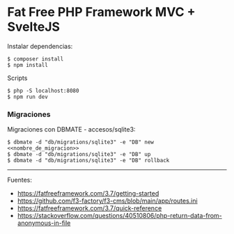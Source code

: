 # Fat Free PHP Framework MVC + SvelteJS

Instalar dependencias:

    $ composer install
    $ npm install

Scripts

    $ php -S localhost:8080
    $ npm run dev

### Migraciones

Migraciones con DBMATE - accesos/sqlite3:

    $ dbmate -d "db/migrations/sqlite3" -e "DB" new <<nombre_de_migracion>>
    $ dbmate -d "db/migrations/sqlite3" -e "DB" up
    $ dbmate -d "db/migrations/sqlite3" -e "DB" rollback

---

Fuentes:

+ https://fatfreeframework.com/3.7/getting-started
+ https://github.com/f3-factory/f3-cms/blob/main/app/routes.ini
+ https://fatfreeframework.com/3.7/quick-reference
+ https://stackoverflow.com/questions/40510806/php-return-data-from-anonymous-in-file
